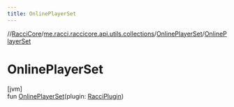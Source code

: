 ```yaml
---
title: OnlinePlayerSet
---
```

//[RacciCore](../../../index.html)/[me.racci.raccicore.api.utils.collections](../index.html)/[OnlinePlayerSet](index.html)/[OnlinePlayerSet](-online-player-set.html)



# OnlinePlayerSet



[jvm]\
fun [OnlinePlayerSet](-online-player-set.html)(plugin: [RacciPlugin](../../me.racci.raccicore.api.plugin/-racci-plugin/index.html))




